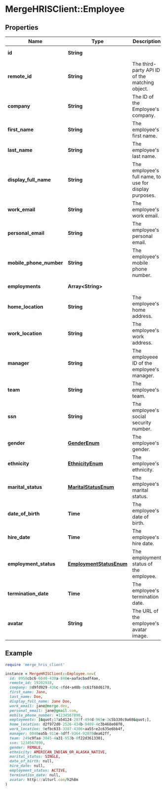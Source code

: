 # MergeHRISClient::Employee

## Properties

| Name | Type | Description | Notes |
| ---- | ---- | ----------- | ----- |
| **id** | **String** |  | [optional][readonly] |
| **remote_id** | **String** | The third-party API ID of the matching object. | [optional] |
| **company** | **String** | The ID of the Employee&#39;s company. | [optional] |
| **first_name** | **String** | The employee&#39;s first name. | [optional] |
| **last_name** | **String** | The employee&#39;s last name. | [optional] |
| **display_full_name** | **String** | The employee&#39;s full name, to use for display purposes. | [optional] |
| **work_email** | **String** | The employee&#39;s work email. | [optional] |
| **personal_email** | **String** | The employee&#39;s personal email. | [optional] |
| **mobile_phone_number** | **String** | The employee&#39;s mobile phone number. | [optional] |
| **employments** | **Array&lt;String&gt;** |  | [optional][readonly] |
| **home_location** | **String** | The employee&#39;s home address. | [optional] |
| **work_location** | **String** | The employee&#39;s work address. | [optional] |
| **manager** | **String** | The employeee ID of the employee&#39;s manager. | [optional] |
| **team** | **String** | The employee&#39;s team. | [optional] |
| **ssn** | **String** | The employee&#39;s social security number. | [optional] |
| **gender** | [**GenderEnum**](GenderEnum.md) | The employee&#39;s gender. | [optional] |
| **ethnicity** | [**EthnicityEnum**](EthnicityEnum.md) | The employee&#39;s ethnicity. | [optional] |
| **marital_status** | [**MaritalStatusEnum**](MaritalStatusEnum.md) | The employee&#39;s marital status. | [optional] |
| **date_of_birth** | **Time** | The employee&#39;s date of birth. | [optional] |
| **hire_date** | **Time** | The employee&#39;s hire date. | [optional] |
| **employment_status** | [**EmploymentStatusEnum**](EmploymentStatusEnum.md) | The employment status of the employee. | [optional] |
| **termination_date** | **Time** | The employee&#39;s termination date. | [optional] |
| **avatar** | **String** | The URL of the employee&#39;s avatar image. | [optional] |

## Example

```ruby
require 'merge_hris_client'

instance = MergeHRISClient::Employee.new(
  id: 0958cbc6-6040-430a-848e-aafacbadf4ae,
  remote_id: 19202938,
  company: 8d9fd929-436c-4fd4-a48b-0c61f68d6178,
  first_name: Jane,
  last_name: Doe,
  display_full_name: Jane Doe,
  work_email: jane@merge.dev,
  personal_email: jane@gmail.com,
  mobile_phone_number: +1234567890,
  employments: [&quot;17a54124-287f-494d-965e-3c5b330c9a68&quot;],
  home_location: d2f972d0-2526-434b-9409-4c3b468e08f0,
  work_location: 9efbc633-3387-4306-aa55-e2c635e6bb4f,
  manager: 0048ea5b-911e-4dff-9364-92070dea62ff,
  team: 249c9faa-3045-4a31-953b-8f22d3613301,
  ssn: 1234567890,
  gender: FEMALE,
  ethnicity: AMERICAN_INDIAN_OR_ALASKA_NATIVE,
  marital_status: SINGLE,
  date_of_birth: null,
  hire_date: null,
  employment_status: ACTIVE,
  termination_date: null,
  avatar: http://alturl.com/h2h8m
)
```

